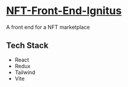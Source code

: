 # [NFT-Front-End-Ignitus](https://ignitus-deployment-market.vercel.app/)
A front end for a NFT marketplace

## Tech Stack
- React
- Redux
- Tailwind
- Vite
